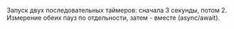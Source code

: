 Запуск двух последовательных таймеров: сначала 3 секунды, потом 2.  
Измерение обеих пауз по отдельности, затем - вместе (async/await).
